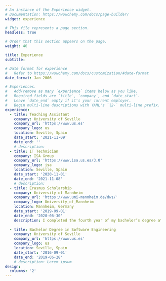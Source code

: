 ```yaml
---
# An instance of the Experience widget.
# Documentation: https://wowchemy.com/docs/page-builder/
widget: experience

# This file represents a page section.
headless: true

# Order that this section appears on the page.
weight: 40

title: Experience
subtitle:

# Date format for experience
#   Refer to https://wowchemy.com/docs/customization/#date-format
date_format: Jan 2006

# Experiences.
#   Add/remove as many `experience` items below as you like.
#   Required fields are `title`, `company`, and `date_start`.
#   Leave `date_end` empty if it's your current employer.
#   Begin multi-line descriptions with YAML's `|2-` multi-line prefix.
experience:
  - title: Teaching Assistant
    company: University of Seville
    company_url: 'https://www.us.es'
    company_logo: us
    location: Seville, Spain
    date_start: '2021-11-09'
    date_end: ''
    # description:
  - title: IT Technician
    company: ISA Group
    company_url: 'https://www.isa.us.es/3.0'
    company_logo: isa
    location: Seville, Spain
    date_start: '2020-11-01'
    date_end: '2021-11-08'
    # description:
  - title: Erasmus Scholarship
    company: University of Mannheim
    company_url: 'https://www.uni-mannheim.de/dws/'
    company_logo: University_of_Mannheim
    location: Mannheim, Germany
    date_start: '2019-09-01'
    date_end: '2020-06-30'
    description: I completed the fourth year of my bachelor’s degree at the University of Mannheim, Germany, where I attended a master's program in Data Science.
        
  - title: Bachelor Degree in Software Engineering
    company: University of Seville
    company_url: 'https://www.us.es'
    company_logo: us
    location: Seville, Spain
    date_start: '2016-09-01'
    date_end: '2019-06-28'
    # description: Lorem ipsum
design:
  columns: '2'
---
```

